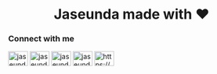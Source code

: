 <h1 align="center">Jaseunda made with ❤️</h1>
<h3 align="left">Connect with me</h3>
<p align="left">
<a href="https://codepen.io/jaseunda" target="blank"><img align="center" src="https://raw.githubusercontent.com/rahuldkjain/github-profile-readme-generator/master/src/images/icons/Social/codepen.svg" alt="jaseunda" height="30" width="40" /></a>
<a href="https://twitter.com/jaseunda" target="blank"><img align="center" src="https://raw.githubusercontent.com/rahuldkjain/github-profile-readme-generator/master/src/images/icons/Social/twitter.svg" alt="jaseunda" height="30" width="40" /></a>
<a href="https://fb.com/jaseunda" target="blank"><img align="center" src="https://raw.githubusercontent.com/rahuldkjain/github-profile-readme-generator/master/src/images/icons/Social/facebook.svg" alt="jaseunda" height="30" width="40" /></a>
<a href="https://instagram.com/jaseunda" target="blank"><img align="center" src="https://raw.githubusercontent.com/rahuldkjain/github-profile-readme-generator/master/src/images/icons/Social/instagram.svg" alt="jaseunda" height="30" width="40" /></a>
<a href="https://www.youtube.com/c/https://youtube.com/c/jaseunda" target="blank"><img align="center" src="https://raw.githubusercontent.com/rahuldkjain/github-profile-readme-generator/master/src/images/icons/Social/youtube.svg" alt="https://youtube.com/c/jaseunda" height="30" width="40" /></a>
</p>
